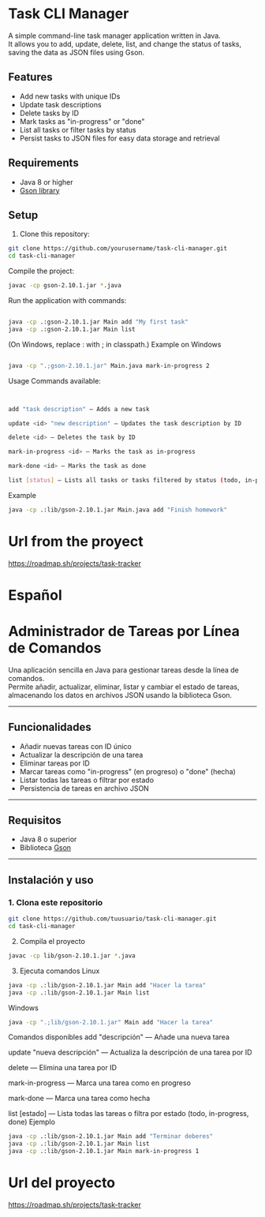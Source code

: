 # Task CLI Manager

A simple command-line task manager application written in Java.  
It allows you to add, update, delete, list, and change the status of tasks, saving the data as JSON files using Gson.

## Features

- Add new tasks with unique IDs
- Update task descriptions
- Delete tasks by ID
- Mark tasks as "in-progress" or "done"
- List all tasks or filter tasks by status
- Persist tasks to JSON files for easy data storage and retrieval

## Requirements

- Java 8 or higher
- [Gson library](https://github.com/google/gson)

## Setup

1. Clone this repository:

```bash
git clone https://github.com/yourusername/task-cli-manager.git
cd task-cli-manager
````
Compile the project:
```bash
javac -cp gson-2.10.1.jar *.java
````
Run the application with commands:
```bash

java -cp .:gson-2.10.1.jar Main add "My first task"
java -cp .:gson-2.10.1.jar Main list
```

(On Windows, replace : with ; in classpath.)
Example on Windows
```bash

java -cp ".;gson-2.10.1.jar" Main.java mark-in-progress 2
```
Usage
Commands available:
```bash


add "task description" — Adds a new task

update <id> "new description" — Updates the task description by ID

delete <id> — Deletes the task by ID

mark-in-progress <id> — Marks the task as in-progress

mark-done <id> — Marks the task as done

list [status] — Lists all tasks or tasks filtered by status (todo, in-progress, done)
```
Example
```bash
java -cp .:lib/gson-2.10.1.jar Main.java add "Finish homework"
```
# Url from the proyect
https://roadmap.sh/projects/task-tracker
#  Español
#  Administrador de Tareas por Línea de Comandos

Una aplicación sencilla en Java para gestionar tareas desde la línea de comandos.  
Permite añadir, actualizar, eliminar, listar y cambiar el estado de tareas, almacenando los datos en archivos JSON usando la biblioteca Gson.

---

##  Funcionalidades

- Añadir nuevas tareas con ID único
- Actualizar la descripción de una tarea
- Eliminar tareas por ID
- Marcar tareas como "in-progress" (en progreso) o "done" (hecha)
- Listar todas las tareas o filtrar por estado
- Persistencia de tareas en archivo JSON

---

##  Requisitos

- Java 8 o superior
- Biblioteca [Gson](https://github.com/google/gson)

---

##  Instalación y uso

### 1. Clona este repositorio

```bash
git clone https://github.com/tuusuario/task-cli-manager.git
cd task-cli-manager
```
2. Compila el proyecto
```bash
javac -cp lib/gson-2.10.1.jar *.java
```
3. Ejecuta comandos
Linux 
```bash
java -cp .:lib/gson-2.10.1.jar Main add "Hacer la tarea"
java -cp .:lib/gson-2.10.1.jar Main list
```
Windows
```bash
java -cp ".;lib/gson-2.10.1.jar" Main add "Hacer la tarea"
```
Comandos disponibles
add "descripción" — Añade una nueva tarea

update <id> "nueva descripción" — Actualiza la descripción de una tarea por ID

delete <id> — Elimina una tarea por ID

mark-in-progress <id> — Marca una tarea como en progreso

mark-done <id> — Marca una tarea como hecha

list [estado] — Lista todas las tareas o filtra por estado (todo, in-progress, done)
Ejemplo
```bash
java -cp .:lib/gson-2.10.1.jar Main add "Terminar deberes"
java -cp .:lib/gson-2.10.1.jar Main list
java -cp .:lib/gson-2.10.1.jar Main mark-in-progress 1
```
# Url del proyecto
https://roadmap.sh/projects/task-tracker
